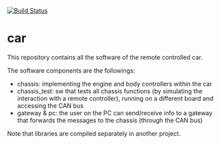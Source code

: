 [![Build Status](https://travis-ci.org/mbambagini/car.svg?branch=master)](https://travis-ci.org/mbambagini/car)

# car

This repository contains all the software of the remote controlled car.

The software components are the followings:
* chassis: implementing the engine and body controllers within the car
* chassis_test: sw that tests all chassis functions (by simulating the interaction with a remote controller), running on a different board and accessing the CAN bus
* gateway & pc: the user on the PC can send/receive info to a gateway that forwards the messages to the chassis (through the CAN bus)

Note that libraries are compiled separately in another project.

